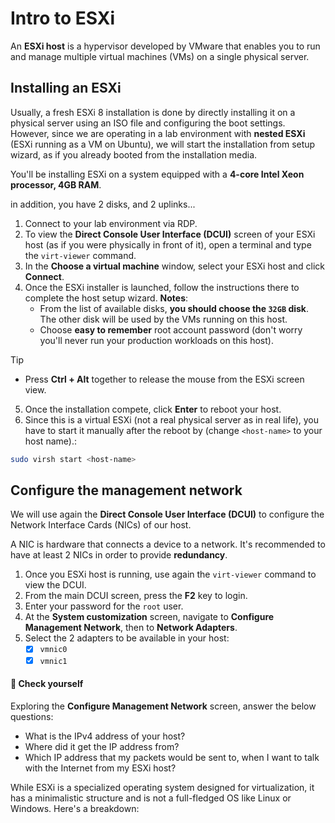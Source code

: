 # Intro to ESXi

An **ESXi host** is a hypervisor developed by VMware that enables you to run and manage multiple virtual machines (VMs) on a single physical server.

## Installing an ESXi

Usually, a fresh ESXi 8 installation is done by directly installing it on a physical server using an ISO file and configuring the boot settings. 
However, since we are operating in a lab environment with **nested ESXi** (ESXi running as a VM on Ubuntu), we will start the installation from setup wizard, as if you already booted from the installation media.


You'll be installing ESXi on a system equipped with a **4-core Intel Xeon processor, 4GB RAM**.

in addition, you have 2 disks, and 2 uplinks... 

1. Connect to your lab environment via RDP.
2. To view the **Direct Console User Interface (DCUI)** screen of your ESXi host (as if you were physically in front of it), open a terminal and type the `virt-viewer` command.
3. In the **Choose a virtual machine** window, select your ESXi host and click **Connect**. 
4. Once the ESXi installer is launched, follow the instructions there to complete the host setup wizard. **Notes**:
   - From the list of available disks, **you should choose the `32GB` disk**. The other disk will be used by the VMs running on this host.
   - Choose **easy to remember** root account password (don't worry you'll never run your production workloads on this host).

> [!TIP]
> - Press **Ctrl + Alt** together to release the mouse from the ESXi screen view.


5. Once the installation compete, click **Enter** to reboot your host. 
6. Since this is a virtual ESXi (not a real physical server as in real life), you have to start it manually after the reboot by (change `<host-name>` to your host name).:
 
```bash
sudo virsh start <host-name>
```


## Configure the management network

We will use again the **Direct Console User Interface (DCUI)** to configure the Network Interface Cards (NICs) of our host.

A NIC is hardware that connects a device to a network. It's recommended to have at least 2 NICs in order to provide **redundancy**. 


1. Once you ESXi host is running, use again the `virt-viewer` command to view the DCUI.
2. From the main DCUI screen, press the **F2** key to login.
3. Enter your password for the `root` user. 
4. At the **System customization** screen, navigate to **Configure Management Network**, then to **Network Adapters**.
5. Select the 2 adapters to be available in your host:
   - [x] `vmnic0`
   - [x] `vmnic1`

#### 🧐 Check yourself

Exploring the **Configure Management Network** screen, answer the below questions:

- What is the IPv4 address of your host?
- Where did it get the IP address from? 
- Which IP address that my packets would be sent to, when I want to talk with the Internet from my ESXi host?



   










While ESXi is a specialized operating system designed for virtualization, it has a minimalistic structure and is not a full-fledged OS like Linux or Windows. Here's a breakdown:
